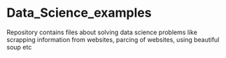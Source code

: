 # Data_Science_examples
Repository contains files about solving data science problems like scrapping information from websites, parcing of websites, using beautiful soup etc
